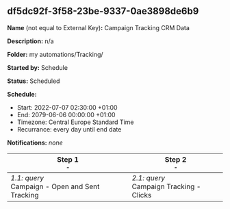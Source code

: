 ## df5dc92f-3f58-23be-9337-0ae3898de6b9

**Name** (not equal to External Key)**:** Campaign Tracking CRM Data

**Description:** n/a

**Folder:** my automations/Tracking/

**Started by:** Schedule

**Status:** Scheduled

**Schedule:**

* Start: 2022-07-07 02:30:00 +01:00
* End: 2079-06-06 00:00:00 +01:00
* Timezone: Central Europe Standard Time
* Recurrance: every day until end date

**Notifications:** _none_


| Step 1<br>_<small>-</small>_ | Step 2<br>_<small>-</small>_ |
| --- | --- |
| _1.1: query_<br>Campaign -  Open and Sent Tracking | _2.1: query_<br>Campaign Tracking - Clicks |
